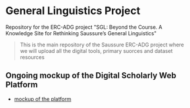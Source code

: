 # General Linguistics Project
Repository for the ERC-ADG project "SGL: Beyond the Course. A Knowledge Site for Rethinking Saussure’s General Linguistics"

> This is the main repository of the Saussure ERC-ADG project where we will upload all the digital tools, primary suorces and dataset resources

## Ongoing mockup of the Digital Scholarly Web Platform
 * [mockup of the platform][mk]
 
 [mk]: http://licodemo.ilc.cnr.it:8080/Saussure_Wapp/
